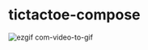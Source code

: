 # tictactoe-compose

![ezgif com-video-to-gif](https://user-images.githubusercontent.com/81919513/231831823-b4c3b341-4e9d-4392-bbc7-03214d8d7cac.gif)
